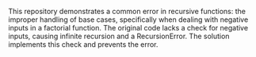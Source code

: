 This repository demonstrates a common error in recursive functions: the improper handling of base cases, specifically when dealing with negative inputs in a factorial function. The original code lacks a check for negative inputs, causing infinite recursion and a RecursionError. The solution implements this check and prevents the error.